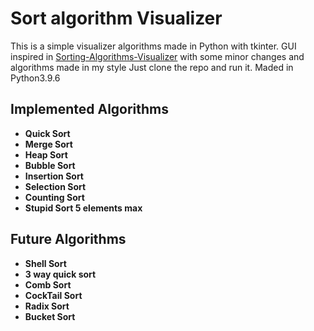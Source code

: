 # Sort algorithm Visualizer
This is a simple visualizer algorithms made in Python with tkinter. GUI inspired in [Sorting-Algorithms-Visualizer](https://github.com/FahadulShadhin/Sorting-Algorithms-Visualizer) with some minor changes and algorithms made in my style
Just clone the repo and run it. 
Maded in Python3.9.6

## Implemented Algorithms

 - **Quick Sort**
 - **Merge Sort**
 - **Heap Sort**
 - **Bubble Sort**
 - **Insertion Sort**
 - **Selection Sort**
 - **Counting Sort**
 - **Stupid Sort 5 elements max**

## Future Algorithms 

 - **Shell Sort**
 - **3 way quick sort**
 - **Comb Sort**
 - **CockTail Sort**
 - **Radix Sort**
 - **Bucket Sort**
